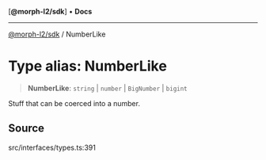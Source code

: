 [**@morph-l2/sdk**] • **Docs**

***

[@morph-l2/sdk](../1-globals.md) / NumberLike

# Type alias: NumberLike

> **NumberLike**: `string` \| `number` \| `BigNumber` \| `bigint`

Stuff that can be coerced into a number.

## Source

src/interfaces/types.ts:391
